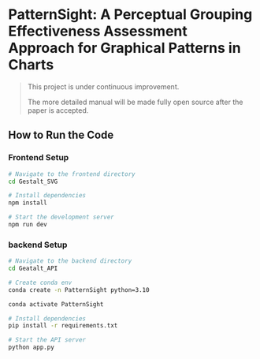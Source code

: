 # PatternSight: A Perceptual Grouping Effectiveness Assessment Approach for Graphical Patterns in Charts

> This project is under continuous improvement.
>
> The more detailed manual will be made fully open source after the paper is accepted.

## How to Run the Code

### Frontend Setup

```bash
# Navigate to the frontend directory
cd Gestalt_SVG

# Install dependencies
npm install

# Start the development server
npm run dev
```

### backend Setup

```bash
# Navigate to the backend directory
cd Geatalt_API

# Create conda env
conda create -n PatternSight python=3.10

conda activate PatternSight

# Install dependencies
pip install -r requirements.txt

# Start the API server
python app.py
```
